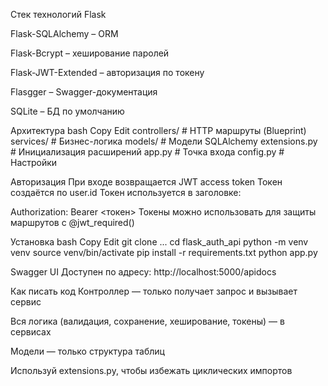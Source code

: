 Стек технологий
Flask

Flask-SQLAlchemy – ORM

Flask-Bcrypt – хеширование паролей

Flask-JWT-Extended – авторизация по токену

Flasgger – Swagger-документация

SQLite – БД по умолчанию

Архитектура
bash
Copy
Edit
controllers/         # HTTP маршруты (Blueprint)
services/            # Бизнес-логика
models/              # Модели SQLAlchemy
extensions.py        # Инициализация расширений
app.py               # Точка входа
config.py            # Настройки

Авторизация
При входе возвращается JWT access token
Токен создаётся по user.id
Токен используется в заголовке:

Authorization: Bearer <токен>
Токены можно использовать для защиты маршрутов с @jwt_required()

Установка
bash
Copy
Edit
git clone ...
cd flask_auth_api
python -m venv venv
source venv/bin/activate
pip install -r requirements.txt
python app.py

Swagger UI
Доступен по адресу:
http://localhost:5000/apidocs



Как писать код
Контроллер — только получает запрос и вызывает сервис

Вся логика (валидация, сохранение, хеширование, токены) — в сервисах

Модели — только структура таблиц

Используй extensions.py, чтобы избежать циклических импортов


